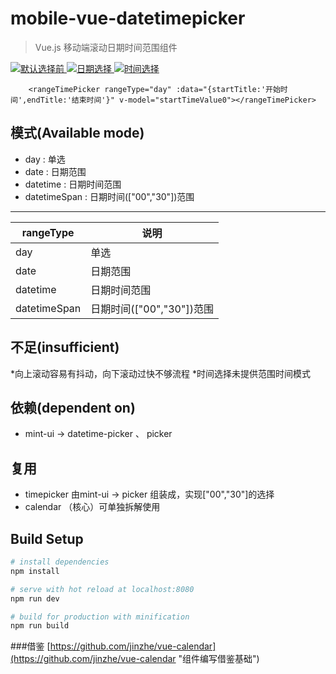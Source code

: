 # mobile-vue-datetimepicker

> Vue.js 移动端滚动日期时间范围组件

<a href="https://github.com/ZTrainWilliams/Vue-DateTimePicker" target="_blank">
    <img src="https://github.com/ZTrainWilliams/Vue-DateTimePicker/tree/master/src/assets/img/1.jpg" alt="默认选择前"/>
</a>
<a href="https://github.com/ZTrainWilliams/Vue-DateTimePicker" target="_blank">
    <img src="https://github.com/ZTrainWilliams/Vue-DateTimePicker/tree/master/src/assets/img/2.jpg" alt="日期选择"/>
</a>
<a href="https://github.com/ZTrainWilliams/Vue-DateTimePicker" target="_blank">
    <img src="https://github.com/ZTrainWilliams/Vue-DateTimePicker/tree/master/src/assets/img/3.jpg" alt="时间选择"/>
</a>
<!-- ![ZTrain](https://github.com/ZTrainWilliams/Vue-DateTimePicker/tree/master/src/assets/img/1.jpg "默认选择前")
![ZTrain](https://github.com/ZTrainWilliams/Vue-DateTimePicker/tree/master/src/assets/img/2.jpg "日期选择")
![ZTrain](https://github.com/ZTrainWilliams/Vue-DateTimePicker/tree/master/src/assets/img/3.jpg "时间选择") -->

```vue
	<rangeTimePicker rangeType="day" :data="{startTitle:'开始时间',endTitle:'结束时间'}" v-model="startTimeValue0"></rangeTimePicker>
```

## 模式(Available mode)
* day : 单选
* date : 日期范围
* datetime : 日期时间范围
* datetimeSpan : 日期时间(["00","30"])范围

------------------------------------
rangeType		|	说明
--------------- | ------------
day 			| 	单选
date 			| 	日期范围
datetime 		| 	日期时间范围
datetimeSpan 	| 	日期时间(["00","30"])范围	

## 不足(insufficient)
*向上滚动容易有抖动，向下滚动过快不够流程
*时间选择未提供范围时间模式

## 依赖(dependent on)
* mint-ui -> datetime-picker 、 picker

## 复用
* timepicker 由mint-ui -> picker 组装成，实现["00","30"]的选择
* calendar （核心）可单独拆解使用

## Build Setup

``` bash
# install dependencies
npm install

# serve with hot reload at localhost:8080
npm run dev

# build for production with minification
npm run build

```
###借鉴
	[https://github.com/jinzhe/vue-calendar](https://github.com/jinzhe/vue-calendar "组件编写借鉴基础")
	